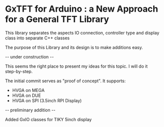# GxTFT for Arduino : a New Approach for a General TFT Library

This library separates the aspects IO connection, controller type and display class into separate C++ classes

The purpose of this Library and its design is to make additions easy.

-- under construction --

This seems the right place to present my ideas for this topic. I will do it step-by-step.

The initial commit serves as "proof of concept". It supports:

* HVGA on MEGA
* HVGA on DUE
* HVGA on SPI (3.5inch RPI Display)

-- preliminary addition --

Added GxIO classes for TIKY 5inch display
